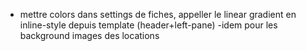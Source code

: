 - mettre colors dans settings de fiches, appeller le linear gradient en inline-style depuis template (header+left-pane)
  -idem pour les background images des locations
